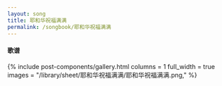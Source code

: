 ```yaml
---
layout: song
title: 耶和华祝福满满
permalink: /songbook/耶和华祝福满满
---
```


#### 歌谱

{% include post-components/gallery.html
    columns = 1
    full_width = true
    images = "/library/sheet/耶和华祝福满满/耶和华祝福满满.png,"
%}
